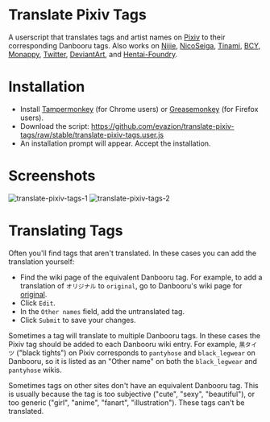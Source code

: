 # Translate Pixiv Tags

A userscript that translates tags and artist names on
[Pixiv](https://www.pixiv.net) to their corresponding
Danbooru tags. Also works on [Nijie](https://nijie.info),
[NicoSeiga](https://seiga.nicovideo.jp), [Tinami](https://www.tinami.com),
[BCY](https://bcy.net), [Monappy](https://monappy.jp),
[Twitter](https://twitter.com), [DeviantArt](https://www.deviantart.com), and
[Hentai-Foundry](https://www.hentai-foundry.com).

# Installation

* Install [Tampermonkey](https://tampermonkey.net/) (for Chrome users) or [Greasemonkey](https://addons.mozilla.org/en-US/firefox/addon/greasemonkey/) (for Firefox users).
* Download the script: https://github.com/evazion/translate-pixiv-tags/raw/stable/translate-pixiv-tags.user.js
* An installation prompt will appear. Accept the installation.

# Screenshots

![translate-pixiv-tags-1](https://user-images.githubusercontent.com/8430473/32701834-3b127f76-c7a2-11e7-99b5-bb4fac0a09ee.png)
![translate-pixiv-tags-2](https://user-images.githubusercontent.com/8430473/38178147-f266d652-35d1-11e8-89c7-80730fcae865.png)

# Translating Tags

Often you'll find tags that aren't translated. In these cases you can add the translation yourself:

* Find the wiki page of the equivalent Danbooru tag. For example, to add a translation of `オリジナル` to `original`, go to Danbooru's wiki page for [original](https://danbooru.donmai.us/wiki_pages?title=original).
* Click `Edit`.
* In the `Other names` field, add the untranslated tag.
* Click `Submit` to save your changes.

Sometimes a tag will translate to multiple Danbooru tags. In these cases the Pixiv tag should be added to each Danbooru wiki entry. For example, `黒タイツ` ("black tights") on Pixiv corresponds to `pantyhose` and `black_legwear` on Danbooru, so it is listed as an "Other name" on both the `black_legwear` and `pantyhose` wikis.

Sometimes tags on other sites don't have an equivalent Danbooru tag. This is usually because the tag is too subjective ("cute", "sexy", "beautiful"), or too generic ("girl", "anime", "fanart", "illustration"). These tags can't be translated.
